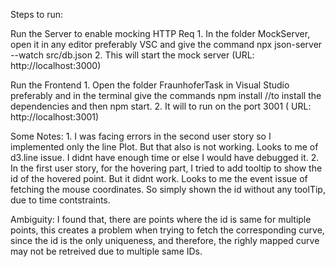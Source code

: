 Steps to run:

Run the Server to enable mocking HTTP Req
	1. In the folder MockServer, open it in any editor preferably VSC and give the command npx json-server --watch src/db.json
	2. This will start the mock server  (URL: http://localhost:3000)

Run the Frontend
	1. Open the folder FraunhoferTask in Visual Studio preferably and in the terminal give the commands
		npm install //to install the dependencies and then
		npm start.
	2. It will to run on the port 3001 ( URL: http://localhost:3001)
	

Some Notes:
		1. I was facing errors in the second user story so I implemented only the line Plot. But that also 
		is not working. Looks to me of d3.line issue. I didnt have enough time or else I would have 
		debugged it.
		2. In the first user story, for the hovering part, I tried to add tooltip to show the id of 
			the hovered point. But it didnt work. Looks to me the event issue of fetching the
			mouse coordinates. So simply shown the id without any toolTip, due to time contstraints.

Ambiguity: I found that, there are points where the id is same for multiple points, this creates 
			a problem when trying to fetch the corresponding curve, since the id is the only uniqueness,
			and therefore, the righly mapped curve may not be retreived due to multiple same IDs.
		
		 

